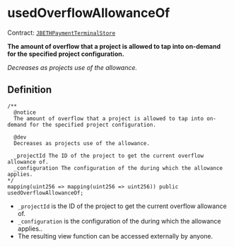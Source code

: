 # usedOverflowAllowanceOf

Contract: [`JBETHPaymentTerminalStore`](broken-reference)​‌

**The amount of overflow that a project is allowed to tap into on-demand for the specified project configuration.**

_Decreases as projects use of the allowance._

## Definition

```solidity
/**
  @notice 
  The amount of overflow that a project is allowed to tap into on-demand for the specified project configuration. 

  @dev 
  Decreases as projects use of the allowance.

  _projectId The ID of the project to get the current overflow allowance of.
  _configuration The configuration of the during which the allowance applies.
*/
mapping(uint256 => mapping(uint256 => uint256)) public usedOverflowAllowanceOf;
```

* `_projectId` is the ID of the project to get the current overflow allowance of.
* `_configuration` is the configuration of the during which the allowance applies..
* The resulting view function can be accessed externally by anyone.
